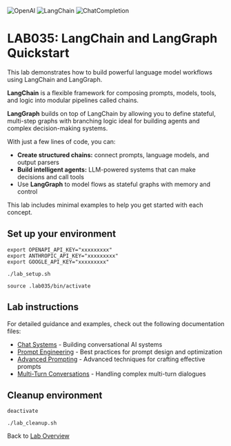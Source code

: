 
![OpenAI](https://img.shields.io/badge/OpenAI-lightblue) ![LangChain](https://img.shields.io/badge/LangChain-lightgrey) ![ChatCompletion](https://img.shields.io/badge/Responses_API-brightgreen) 
# LAB035: LangChain and LangGraph Quickstart
This lab demonstrates how to build powerful language model workflows using LangChain and LangGraph.<br>

**LangChain** is a flexible framework for composing prompts, models, tools, and logic into modular pipelines called chains.<br>

**LangGraph** builds on top of LangChain by allowing you to define stateful, multi-step graphs with branching logic ideal for building agents and complex decision-making systems.

With just a few lines of code, you can:
- **Create structured chains:** connect prompts, language models, and output parsers
- **Build intelligent agents:** LLM-powered systems that can make decisions and call tools
- Use **LangGraph** to model flows as stateful graphs with memory and control

This lab includes minimal examples to help you get started with each concept.

## Set up your environment
```
export OPENAPI_API_KEY="xxxxxxxxx"
export ANTHROPIC_API_KEY="xxxxxxxxx"
export GOOGLE_API_KEY="xxxxxxxxx"
```
```
./lab_setup.sh
```
```
source .lab035/bin/activate
```
## Lab instructions
For detailed guidance and examples, check out the following documentation files:

- [Chat Systems](./doc/chat.md) - Building conversational AI systems
- [Prompt Engineering](./doc/prompt.md) - Best practices for prompt design and optimization
- [Advanced Prompting](./doc/advanced_prompting.md) - Advanced techniques for crafting effective prompts
- [Multi-Turn Conversations](./doc/multi-turn.md) - Handling complex multi-turn dialogues

## Cleanup environment
```
deactivate
```
```
./lab_cleanup.sh
```
Back to [Lab Overview](https://github.com/kubiosec-agentic/agentic-labs/blob/master/README.md#-lab-overview)